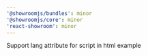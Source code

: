```yaml
---
'@showroomjs/bundles': minor
'@showroomjs/core': minor
'react-showroom': minor
---
```


Support lang attribute for script in html example
